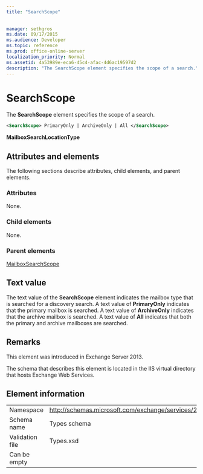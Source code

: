```yaml
---
title: "SearchScope"
 
 
manager: sethgros
ms.date: 09/17/2015
ms.audience: Developer
ms.topic: reference
ms.prod: office-online-server
localization_priority: Normal
ms.assetid: 4a53989e-eca6-45c4-afac-4d6ac19597d2
description: "The SearchScope element specifies the scope of a search."
---
```


# SearchScope

The **SearchScope** element specifies the scope of a search. 
  
```XML
<SearchScope> PrimaryOnly | ArchiveOnly | All </SearchScope>
```

 **MailboxSearchLocationType**
## Attributes and elements

The following sections describe attributes, child elements, and parent elements.
  
### Attributes

None.
  
### Child elements

None.
  
### Parent elements

[MailboxSearchScope](mailboxsearchscope.md)
  
## Text value

The text value of the **SearchScope** element indicates the mailbox type that is searched for a discovery search. A text value of **PrimaryOnly** indicates that the primary mailbox is searched. A text value of **ArchiveOnly** indicates that the archive mailbox is searched. A text value of **All** indicates that both the primary and archive mailboxes are searched. 
  
## Remarks

This element was introduced in Exchange Server 2013.
  
The schema that describes this element is located in the IIS virtual directory that hosts Exchange Web Services.
  
## Element information

|||
|:-----|:-----|
|Namespace  <br/> |http://schemas.microsoft.com/exchange/services/2006/types  <br/> |
|Schema name  <br/> |Types schema  <br/> |
|Validation file  <br/> |Types.xsd  <br/> |
|Can be empty  <br/> ||
   

